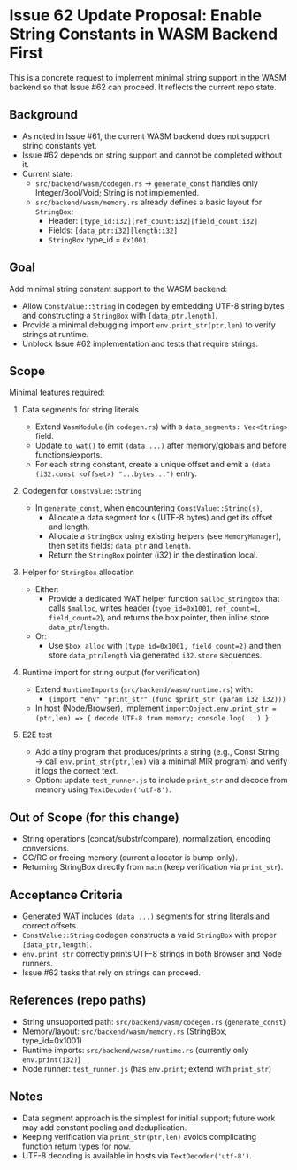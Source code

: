 # Issue 62 Update Proposal: Enable String Constants in WASM Backend First

This is a concrete request to implement minimal string support in the WASM backend so that Issue #62 can proceed. It reflects the current repo state.

## Background

- As noted in Issue #61, the current WASM backend does not support string constants yet.
- Issue #62 depends on string support and cannot be completed without it.
- Current state:
  - `src/backend/wasm/codegen.rs` → `generate_const` handles only Integer/Bool/Void; String is not implemented.
  - `src/backend/wasm/memory.rs` already defines a basic layout for `StringBox`:
    - Header: `[type_id:i32][ref_count:i32][field_count:i32]`
    - Fields: `[data_ptr:i32][length:i32]`
    - `StringBox` type_id = `0x1001`.

## Goal

Add minimal string constant support to the WASM backend:

- Allow `ConstValue::String` in codegen by embedding UTF-8 string bytes and constructing a `StringBox` with `[data_ptr,length]`.
- Provide a minimal debugging import `env.print_str(ptr,len)` to verify strings at runtime.
- Unblock Issue #62 implementation and tests that require strings.

## Scope

Minimal features required:

1) Data segments for string literals
   - Extend `WasmModule` (in `codegen.rs`) with a `data_segments: Vec<String>` field.
   - Update `to_wat()` to emit `(data ...)` after memory/globals and before functions/exports.
   - For each string constant, create a unique offset and emit a `(data (i32.const <offset>) "...bytes...")` entry.

2) Codegen for `ConstValue::String`
   - In `generate_const`, when encountering `ConstValue::String(s)`,
     - Allocate a data segment for `s` (UTF-8 bytes) and get its offset and length.
     - Allocate a `StringBox` using existing helpers (see `MemoryManager`),
       then set its fields: `data_ptr` and `length`.
     - Return the `StringBox` pointer (i32) in the destination local.

3) Helper for `StringBox` allocation
   - Either:
     - Provide a dedicated WAT helper function `$alloc_stringbox` that calls `$malloc`, writes header (`type_id=0x1001`, `ref_count=1`, `field_count=2`), and returns the box pointer, then inline store `data_ptr`/`length`.
   - Or:
     - Use `$box_alloc` with `(type_id=0x1001, field_count=2)` and then store `data_ptr`/`length` via generated `i32.store` sequences.

4) Runtime import for string output (for verification)
   - Extend `RuntimeImports` (`src/backend/wasm/runtime.rs`) with:
     - `(import "env" "print_str" (func $print_str (param i32 i32)))`
   - In host (Node/Browser), implement `importObject.env.print_str = (ptr,len) => { decode UTF-8 from memory; console.log(...) }`.

5) E2E test
   - Add a tiny program that produces/prints a string (e.g., Const String → call `env.print_str(ptr,len)` via a minimal MIR program) and verify it logs the correct text.
   - Option: update `test_runner.js` to include `print_str` and decode from memory using `TextDecoder('utf-8')`.

## Out of Scope (for this change)

- String operations (concat/substr/compare), normalization, encoding conversions.
- GC/RC or freeing memory (current allocator is bump-only).
- Returning StringBox directly from `main` (keep verification via `print_str`).

## Acceptance Criteria

- Generated WAT includes `(data ...)` segments for string literals and correct offsets.
- `ConstValue::String` codegen constructs a valid `StringBox` with proper `[data_ptr,length]`.
- `env.print_str` correctly prints UTF-8 strings in both Browser and Node runners.
- Issue #62 tasks that rely on strings can proceed.

## References (repo paths)

- String unsupported path: `src/backend/wasm/codegen.rs` (`generate_const`)
- Memory/layout: `src/backend/wasm/memory.rs` (StringBox, type_id=0x1001)
- Runtime imports: `src/backend/wasm/runtime.rs` (currently only `env.print(i32)`)
- Node runner: `test_runner.js` (has `env.print`; extend with `print_str`)

## Notes

- Data segment approach is the simplest for initial support; future work may add constant pooling and deduplication.
- Keeping verification via `print_str(ptr,len)` avoids complicating function return types for now.
- UTF-8 decoding is available in hosts via `TextDecoder('utf-8')`.

